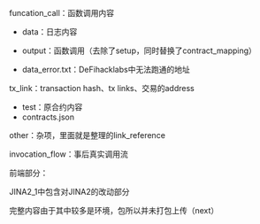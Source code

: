 funcation_call：函数调用内容

- data：日志内容

- output：函数调用（去除了setup，同时替换了contract_mapping）

- data_error.txt：DeFihacklabs中无法跑通的地址

tx_link：transaction hash、tx links、交易的address

- test：原合约内容
- contracts.json

other：杂项，里面就是整理的link_reference

invocation_flow：事后真实调用流





前端部分：

JINA2_1中包含对JINA2的改动部分

完整内容由于其中较多是环境，包所以并未打包上传（next）